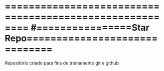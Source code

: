 ========================================================
#================Star Repo==============================
========================================================

Repositório criado para fins de treinamento git e github
